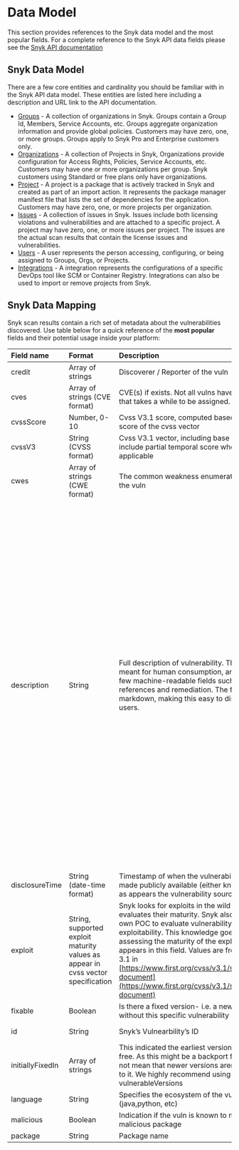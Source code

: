 # Data Model

This section provides references to the Snyk data model and the most popular fields. For a complete reference to the Snyk API data fields please see the [Snyk API documentation](https://snyk.docs.apiary.io/#)

## Snyk Data Model

There are a few core entities and cardinality you should be familiar with in the Snyk API data model. These entities are listed here including a description and URL link to the API documentation.

* [Groups](https://snyk.docs.apiary.io/#reference/groups) - A collection of organizations in Snyk. Groups contain a Group Id, Members, Service Accounts, etc. Groups aggregate organization information and provide global policies. Customers may have zero, one, or more groups. Groups apply to Snyk Pro and Enterprise customers only.
* [Organizations](https://snyk.docs.apiary.io/#reference/organizations) - A collection of Projects in Snyk, Organizations provide configuration for Access Rights, Policies, Service Accounts, etc. Customers may have one or more organizations per group. Snyk customers using Standard or free plans only have organizations.
* [Project](https://snyk.docs.apiary.io/#reference/projects) - A project is a package that is actively tracked in Snyk and created as part of an import action. It represents the package manager manifest file that lists the set of dependencies for the application. Customers may have zero, one, or more projects per organization.
* [Issues](https://snyk.docs.apiary.io/#introduction/overview-and-entities/issue) - A collection of issues in Snyk. Issues include both licensing violations and vulnerabilities and are attached to a specific project. A project may have zero, one, or more issues per project. The issues are the actual scan results that contain the license issues and vulnerabilities.
* [Users](https://snyk.docs.apiary.io/#reference/users) - A user represents the person accessing, configuring, or being assigned to Groups, Orgs, or Projects.
* [Integrations](https://snyk.docs.apiary.io/#reference/integrations) - A integration represents the configurations of a specific DevOps tool like SCM or Container Registry. Integrations can also be used to import or remove projects from Snyk.

## Snyk Data Mapping

Snyk scan results contain a rich set of metadata about the vulnerabilities discovered. Use table below for a quick reference of the **most popular** fields and their potential usage inside your platform:

| Field name | Format | Description | Example |
| :--- | :--- | :--- | :--- |
| credit | Array of strings | Discoverer / Reporter of the vuln | "Matt Scott" |
| cves | Array of strings \(CVE format\) | CVE\(s\) if exists. Not all vulns have a CVE as that takes a while to be assigned. | CVE-2019-13990 |
| cvssScore | Number, 0-10 | Cvss V3.1 score, computed based on the base score of the cvss vector | 5.6 |
| cvssV3 | String \(CVSS format\) | Cvss V3.1 vector, including base score. Might include partial temporal score where applicable | "CVSS:3.1/AV:N/AC:H/PR:N/UI:N/S:U/C:L/I:L/A:L" |
| cwes | Array of strings \(CWE format\) | The common weakness enumeration \(CWE\) of the vuln | CWE-611description |
| description | String | Full description of vulnerability. This field is meant for human consumption, and repeats a few machine-readable fields such as references and remediation. The format is markdown, making this easy to display to users. | "\#\# Overview\n\n[org.quartz-scheduler.internal:quartz-core](https://mvnrepository.com/artifact/org.quartz-scheduler.internal/quartz-core) is a job scheduling library.\n\n\nAffected versions of this package are vulnerable to XML External Entity \(XXE\) Injection\nvia the `initDocumentParser` method in a job description.\n\n\#\# Details\nXXE Injection is a type of attack against an application that parses XML input.\r\nXML is a markup language that defines a set of rules for encoding documents in a format that is both human-readable and machine-readable. By default, many XML processors allow specification of an external entity, a URI that is dereferenced and evaluated during XML processing. When an XML document is being parsed, the parser can make a request and include the content at the specified URI inside of the XML document.\r\n\r\nAttacks can include disclosing local files, which may contain sensitive data such as passwords or private user data, using file: schemes or relative paths in the system identifier.\r\n\r\nFor example, below is a sample XML document, containing an XML element- username.\r\n\r\n`xml\r\n<?xml version=\"1.0\" encoding=\"ISO-8859-1\"?>\r\n <username>John</username>\r\n</xml>\r\n`\r\n\r\nAn external XML entity - `xxe`, is defined using a system identifier and present within a DOCTYPE header. These entities can access local or remote content. For example the below code contains an external XML entity that would fetch the content of `/etc/passwd` and display it to the user rendered by `username`.\r\n\r\n`xml\r\n<?xml version=\"1.0\" encoding=\"ISO-8859-1\"?>\r\n<!DOCTYPE foo [\r\n <!ENTITY xxe SYSTEM \"file:///etc/passwd\" >]>\r\n <username>&xxe;</username>\r\n</xml>\r\n`\r\n\r\nOther XXE Injection attacks can access local resources that may not stop returning data, possibly impacting application availability and leading to Denial of Service.\n\n\#\# Remediation\n\nThere is no fixed version for `org.quartz-scheduler.internal:quartz-core`.\n\n\n\#\# References\n\n- [GitHub Issue](https://github.com/quartz-scheduler/quartz/issues/467)\n" |
| disclosureTime | String \(date-time format\) | Timestamp of when the vulnerability was first made publicly available \(either known to us or as appears the vulnerability source\) | 2019-07-26T20:20:03Zexploit |
| exploit | String, supported exploit maturity values as appear in cvss vector specification | Snyk looks for exploits in the wild and evaluates their maturity. Snyk also writes it’s own POC to evaluate vulnerability exploitability. This knowledge goes into assessing the maturity of the exploit as appears in this field. Values are from section 3.1 in [https://www.first.org/cvss/v3.1/specification-document](https://www.first.org/cvss/v3.1/specification-document) | Functional |
| fixable | Boolean | Is there a fixed version- i.e. a newer version without this specific vulnerability | FALSE |
| id | String | Snyk’s Vulnearbility’s ID | SNYK-JAVA-ORGQUARTZSCHEDULERINTERNAL-455598 |
| initiallyFixedIn | Array of strings | This indicated the earliest version that is vuln-free. As this might be a backport fix, this does not mean that newer versions aren’t vulnerable to it. We highly recommend using the field vulnerableVersions | \[ "2.2", "2.6.14", "2.7.11"\]language |
| language | String | Specifies the ecosystem of the vulnerability \(java,python, etc\) | Java |
| malicious | Boolean | Indication if the vuln is known to mark a malicious package | FALSE |
| package | String | Package name | org.quartz-scheduler.internal:quartz-core |

